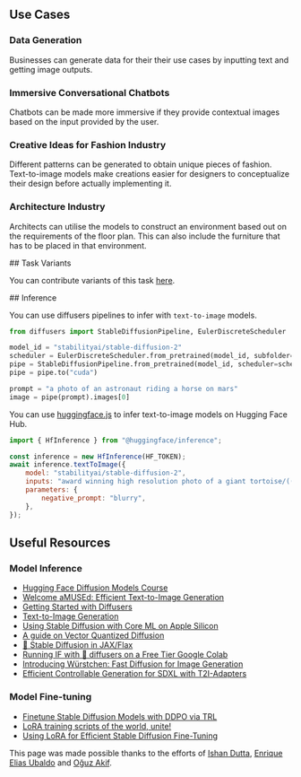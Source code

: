 ## Use Cases

### Data Generation

Businesses can generate data for their their use cases by inputting text and getting image outputs.

### Immersive Conversational Chatbots

Chatbots can be made more immersive if they provide contextual images based on the input provided by the user.

### Creative Ideas for Fashion Industry

Different patterns can be generated to obtain unique pieces of fashion. Text-to-image models make creations easier for designers to conceptualize their design before actually implementing it.

### Architecture Industry

Architects can utilise the models to construct an environment based out on the requirements of the floor plan. This can also include the furniture that has to be placed in that environment.

## Task Variants

You can contribute variants of this task [here](https://github.com/huggingface/hub-docs/blob/main/tasks/src/text-to-image/about.md).

## Inference

You can use diffusers pipelines to infer with `text-to-image` models.

```python
from diffusers import StableDiffusionPipeline, EulerDiscreteScheduler

model_id = "stabilityai/stable-diffusion-2"
scheduler = EulerDiscreteScheduler.from_pretrained(model_id, subfolder="scheduler")
pipe = StableDiffusionPipeline.from_pretrained(model_id, scheduler=scheduler, torch_dtype=torch.float16)
pipe = pipe.to("cuda")

prompt = "a photo of an astronaut riding a horse on mars"
image = pipe(prompt).images[0]
```

You can use [huggingface.js](https://github.com/huggingface/huggingface.js) to infer text-to-image models on Hugging Face Hub.

```javascript
import { HfInference } from "@huggingface/inference";

const inference = new HfInference(HF_TOKEN);
await inference.textToImage({
	model: "stabilityai/stable-diffusion-2",
	inputs: "award winning high resolution photo of a giant tortoise/((ladybird)) hybrid, [trending on artstation]",
	parameters: {
		negative_prompt: "blurry",
	},
});
```

## Useful Resources

### Model Inference

- [Hugging Face Diffusion Models Course](https://github.com/huggingface/diffusion-models-class)
- [Welcome aMUSEd: Efficient Text-to-Image Generation](https://huggingface.co/blog/amused)
- [Getting Started with Diffusers](https://huggingface.co/docs/diffusers/index)
- [Text-to-Image Generation](https://huggingface.co/docs/diffusers/using-diffusers/conditional_image_generation)
- [Using Stable Diffusion with Core ML on Apple Silicon](https://huggingface.co/blog/diffusers-coreml)
- [A guide on Vector Quantized Diffusion](https://huggingface.co/blog/vq-diffusion)
- [🧨 Stable Diffusion in JAX/Flax](https://huggingface.co/blog/stable_diffusion_jax)
- [Running IF with 🧨 diffusers on a Free Tier Google Colab](https://huggingface.co/blog/if)
- [Introducing Würstchen: Fast Diffusion for Image Generation](https://huggingface.co/blog/wuerstchen)
- [Efficient Controllable Generation for SDXL with T2I-Adapters](https://huggingface.co/blog/t2i-sdxl-adapters)

### Model Fine-tuning
- [Finetune Stable Diffusion Models with DDPO via TRL](https://huggingface.co/blog/pref-tuning)
- [LoRA training scripts of the world, unite!](https://huggingface.co/blog/sdxl_lora_advanced_script)
- [Using LoRA for Efficient Stable Diffusion Fine-Tuning](https://huggingface.co/blog/lora)

This page was made possible thanks to the efforts of [Ishan Dutta](https://huggingface.co/ishandutta), [Enrique Elias Ubaldo](https://huggingface.co/herrius) and [Oğuz Akif](https://huggingface.co/oguzakif).
